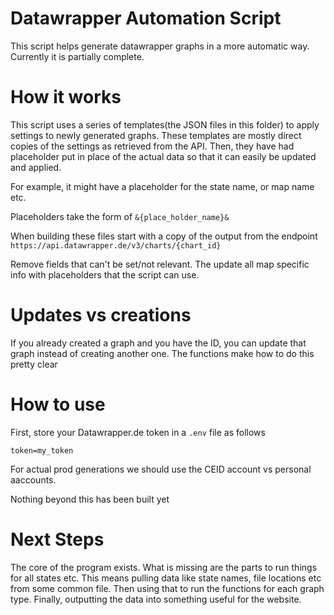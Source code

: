 # Datawrapper Automation Script

This script helps generate datawrapper graphs in a more automatic way. Currently it is partially complete.

# How it works

This script uses a series of templates(the JSON files in this folder) to apply settings to newly generated graphs. These
templates are mostly direct copies of the settings as retrieved from the API. Then, they have had placeholder put in
place of the actual data so that it can easily be updated and applied.

For example, it might have a placeholder for the state name, or map name etc.

Placeholders take the form of `&{place_holder_name}&`

When building these files start with a copy of the output from the
endpoint `https://api.datawrapper.de/v3/charts/{chart_id}`

Remove fields that can't be set/not relevant. The update all map specific info with placeholders that the script can
use.

# Updates vs creations

If you already created a graph and you have the ID, you can update that graph instead of creating another one. The
functions make how to do this pretty clear

# How to use

First, store your Datawrapper.de token in a `.env` file as follows

```
token=my_token
```

For actual prod generations we should use the CEID account vs personal aaccounts.

Nothing beyond this has been built yet

# Next Steps

The core of the program exists. What is missing are the parts to run things for all states etc. This means pulling data
like state names, file locations etc from some common file. Then using that to run the functions for each graph type.
Finally, outputting the data into something useful for the website.